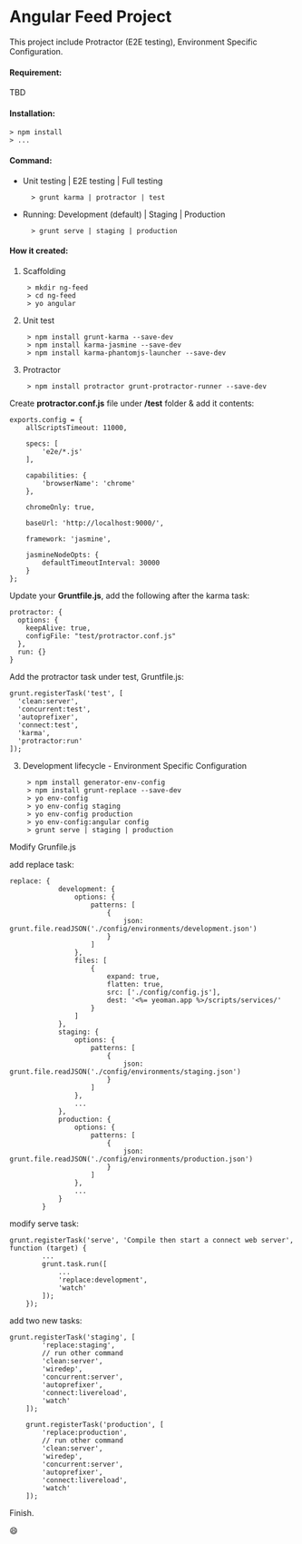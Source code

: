# Angular Feed Project

This project include Protractor (E2E testing), Environment Specific Configuration.

#### Requirement:
TBD

#### Installation:

    > npm install
    > ...

#### Command:

- Unit testing | E2E testing | Full testing

        > grunt karma | protractor | test

- Running: Development (default) | Staging | Production

        > grunt serve | staging | production

#### How it created:

1. Scaffolding

        > mkdir ng-feed
        > cd ng-feed
        > yo angular
    
2. Unit test

        > npm install grunt-karma --save-dev
        > npm install karma-jasmine --save-dev
        > npm install karma-phantomjs-launcher --save-dev
    
3. Protractor

        > npm install protractor grunt-protractor-runner --save-dev

Create **protractor.conf.js** file under **/test** folder & add it contents:

    exports.config = {
        allScriptsTimeout: 11000,
    
        specs: [
            'e2e/*.js'
        ],
    
        capabilities: {
            'browserName': 'chrome'
        },
    
        chromeOnly: true,
    
        baseUrl: 'http://localhost:9000/',
    
        framework: 'jasmine',
    
        jasmineNodeOpts: {
            defaultTimeoutInterval: 30000
        }
    };
    
Update your **Gruntfile.js**, add the following after the karma task:

    protractor: {
      options: {
        keepAlive: true,
        configFile: "test/protractor.conf.js"
      },
      run: {}
    }    

Add the protractor task under test, Gruntfile.js:

    grunt.registerTask('test', [
      'clean:server',
      'concurrent:test',
      'autoprefixer',
      'connect:test',
      'karma',
      'protractor:run'
    ]);    

3. Development lifecycle - Environment Specific Configuration

        > npm install generator-env-config
        > npm install grunt-replace --save-dev
        > yo env-config
        > yo env-config staging
        > yo env-config production
        > yo env-config:angular config
        > grunt serve | staging | production
    
Modify Grunfile.js

add replace task:

    replace: {
                development: {
                    options: {
                        patterns: [
                            {
                                json: grunt.file.readJSON('./config/environments/development.json')
                            }
                        ]
                    },
                    files: [
                        {
                            expand: true,
                            flatten: true,
                            src: ['./config/config.js'],
                            dest: '<%= yeoman.app %>/scripts/services/'
                        }
                    ]
                },
                staging: {
                    options: {
                        patterns: [
                            {
                                json: grunt.file.readJSON('./config/environments/staging.json')
                            }
                        ]
                    },
                    ...
                },
                production: {
                    options: {
                        patterns: [
                            {
                                json: grunt.file.readJSON('./config/environments/production.json')
                            }
                        ]
                    },
                    ...
                }
            }

modify serve task:

    grunt.registerTask('serve', 'Compile then start a connect web server', function (target) {
            ...
            grunt.task.run([
                ...
                'replace:development',
                'watch'
            ]);
        });

add two new tasks:

    grunt.registerTask('staging', [
            'replace:staging',
            // run other command
            'clean:server',
            'wiredep',
            'concurrent:server',
            'autoprefixer',
            'connect:livereload',
            'watch'
        ]);
    
        grunt.registerTask('production', [
            'replace:production',
            // run other command
            'clean:server',
            'wiredep',
            'concurrent:server',
            'autoprefixer',
            'connect:livereload',
            'watch'
        ]);

Finish.

:smile: